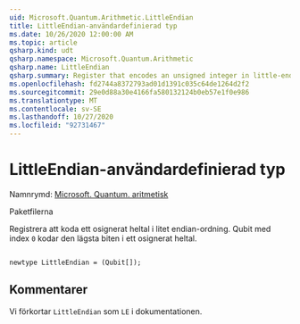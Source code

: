 ```yaml
---
uid: Microsoft.Quantum.Arithmetic.LittleEndian
title: LittleEndian-användardefinierad typ
ms.date: 10/26/2020 12:00:00 AM
ms.topic: article
qsharp.kind: udt
qsharp.namespace: Microsoft.Quantum.Arithmetic
qsharp.name: LittleEndian
qsharp.summary: Register that encodes an unsigned integer in little-endian order. The qubit with index `0` encodes the lowest bit of an unsigned integer.
ms.openlocfilehash: fd2744a8372793ad01d1391c035c64de1264d2f2
ms.sourcegitcommit: 29e0d88a30e4166fa580132124b0eb57e1f0e986
ms.translationtype: MT
ms.contentlocale: sv-SE
ms.lasthandoff: 10/27/2020
ms.locfileid: "92731467"
---
```

# <a name="littleendian-user-defined-type"></a>LittleEndian-användardefinierad typ

Namnrymd: [Microsoft. Quantum. aritmetisk](xref:Microsoft.Quantum.Arithmetic)

Paketfilerna [](https://nuget.org/packages/)


Registrera att koda ett osignerat heltal i litet endian-ordning. Qubit med index `0` kodar den lägsta biten i ett osignerat heltal.

```qsharp

newtype LittleEndian = (Qubit[]);
```



## <a name="remarks"></a>Kommentarer

Vi förkortar `LittleEndian` som `LE` i dokumentationen.